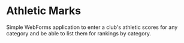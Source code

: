 # Athletic Marks
Simple WebForms application to enter a club's athletic scores for any category and be able to list them for rankings by category.
